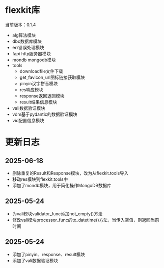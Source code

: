 # flexkit库

当前版本：0.1.4

- alg算法模块
- dbc数据库模块
- err错误处理模块
- fapi http服务器模块
- mondb mongodb模块
- tools
    - downloadfile文件下载
    - get_favicon_url图标链接获取模块
    - pinyin汉字拼音模块
    - res响应模块
    - response返回返回模块
    - result结果信息模块
- vali数据验证模块
- vdm基于pydantic的数据验证模块
- vic配置信息模块

# 更新日志

## 2025-06-18

- 删除重复的Result和Response模块，改为从flexkit.tools导入
- 移动res模块到flexkit.tools中
- 添加了mondb模块，用于简化操作MongoDB数据库

## 2025-05-24

- 为vali模块validator_func添加not_empty()方法
- 修改vali模块processor_func的to_datetime()方法，当传入空值，则返回当前时间

## 2025-05-24

- 添加了pinyin、response、result模块
- 添加了vali数据验证模块

